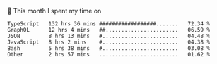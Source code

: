 📅 This month I spent my time on

<!--START_SECTION:waka-->

```text
TypeScript   132 hrs 36 mins ##################.......   72.34 %
GraphQL      12 hrs 4 mins   ##.......................   06.59 %
JSON         8 hrs 13 mins   #........................   04.48 %
JavaScript   8 hrs 2 mins    #........................   04.38 %
Bash         5 hrs 38 mins   #........................   03.08 %
Other        2 hrs 57 mins   .........................   01.62 %
```

<!--END_SECTION:waka-->
